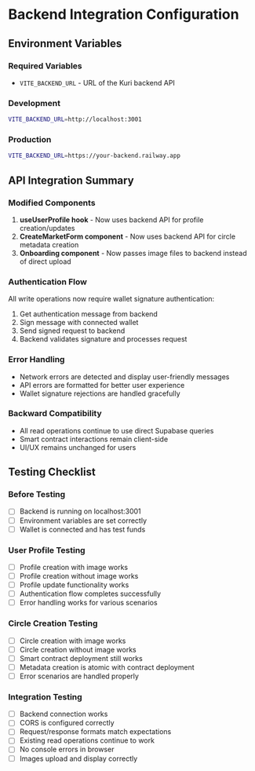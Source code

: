 # Backend Integration Configuration

## Environment Variables

### Required Variables
- `VITE_BACKEND_URL` - URL of the Kuri backend API

### Development
```bash
VITE_BACKEND_URL=http://localhost:3001
```

### Production
```bash
VITE_BACKEND_URL=https://your-backend.railway.app
```

## API Integration Summary

### Modified Components
1. **useUserProfile hook** - Now uses backend API for profile creation/updates
2. **CreateMarketForm component** - Now uses backend API for circle metadata creation
3. **Onboarding component** - Now passes image files to backend instead of direct upload

### Authentication Flow
All write operations now require wallet signature authentication:
1. Get authentication message from backend
2. Sign message with connected wallet
3. Send signed request to backend
4. Backend validates signature and processes request

### Error Handling
- Network errors are detected and display user-friendly messages
- API errors are formatted for better user experience
- Wallet signature rejections are handled gracefully

### Backward Compatibility
- All read operations continue to use direct Supabase queries
- Smart contract interactions remain client-side
- UI/UX remains unchanged for users

## Testing Checklist

### Before Testing
- [ ] Backend is running on localhost:3001
- [ ] Environment variables are set correctly
- [ ] Wallet is connected and has test funds

### User Profile Testing
- [ ] Profile creation with image works
- [ ] Profile creation without image works
- [ ] Profile update functionality works
- [ ] Authentication flow completes successfully
- [ ] Error handling works for various scenarios

### Circle Creation Testing
- [ ] Circle creation with image works
- [ ] Circle creation without image works
- [ ] Smart contract deployment still works
- [ ] Metadata creation is atomic with contract deployment
- [ ] Error scenarios are handled properly

### Integration Testing
- [ ] Backend connection works
- [ ] CORS is configured correctly
- [ ] Request/response formats match expectations
- [ ] Existing read operations continue to work
- [ ] No console errors in browser
- [ ] Images upload and display correctly